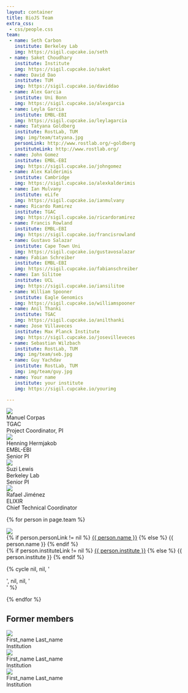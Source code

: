 ```yaml
---
layout: container
title: BioJS Team
extra_css:
 - css/people.css
team: 
 - name: Seth Carbon
   institute: Berkeley Lab
   img: https://sigil.cupcake.io/seth
 - name: Saket Choudhary
   institute: Institute
   img: https://sigil.cupcake.io/saket
 - name: David Dao
   institute: TUM
   img: https://sigil.cupcake.io/daviddao
 - name: Alex Garcia
   institute: Uni Bonn
   img: https://sigil.cupcake.io/alexgarcia
 - name: Leyla Garcia
   institute: EMBL-EBI
   img: https://sigil.cupcake.io/leylagarcia
 - name: Tatyana Goldberg
   institute: RostLab, TUM
   img: img/team/tatyana.jpg
   personLink: http://www.rostlab.org/~goldberg
   instituteLink: http://www.rostlab.org/
 - name: John Gomez
   institute: EMBL-EBI
   img: https://sigil.cupcake.io/johngomez
 - name: Alex Kalderimis
   institute: Cambridge
   img: https://sigil.cupcake.io/alexkalderimis
 - name: Ian Mulvany
   institute: eLife
   img: https://sigil.cupcake.io/ianmulvany
 - name: Ricardo Ramirez
   institute: TGAC
   img: https://sigil.cupcake.io/ricardoramirez
 - name: Francis Rowland
   institute: EMBL-EBI
   img: https://sigil.cupcake.io/francisrowland
 - name: Gustavo Salazar
   institute: Cape Town Uni
   img: https://sigil.cupcake.io/gustavosalazar
 - name: Fabian Schreiber
   institute: EMBL-EBI
   img: https://sigil.cupcake.io/fabianschreiber
 - name: Ian Silitoe
   institute: UCL
   img: https://sigil.cupcake.io/iansilitoe
 - name: William Spooner
   institute: Eagle Genomics
   img: https://sigil.cupcake.io/williamspooner
 - name: Anil Thanki
   institute: TGAC
   img: https://sigil.cupcake.io/anilthanki
 - name: Jose Villaveces
   institute: Max Planck Institute
   img: https://sigil.cupcake.io/josevilleveces
 - name: Sebastian Wilzbach
   institute: RostLab, TUM
   img: img/team/seb.jpg
 - name: Guy Yachdav
   institute: RostLab, TUM
   img: img/team/guy.jpg
 - name: Your name
   institute: your institute
   img: https://sigil.cupcake.io/yourimg

---
```


<!-- 
IMPORTANT: please upload your image in img/team and read the README their (1:1 dimension, max 200px)
-->

<div id="people-container">

<div class="row">

<div class="col-md-2 col-xs-4">
<img src="https://sigil.cupcake.io/manny">
<div class="people-name"> Manuel Corpas </div>
<div class="people-institution"> TGAC </div>
<div class="people-position"> Project Coordinator, PI </div>
</div>

<div class="col-md-2 col-xs-4">
<img src="https://sigil.cupcake.io/hennig">
<div class="people-name"> Henning Hermjakob </div>
<div class="people-institution"> EMBL-EBI </div>
<div class="people-position"> Senior PI </div>
</div>

<div class="col-md-2 col-xs-4">
<img src="https://sigil.cupcake.io/suzi">
<div class="people-name"> Suzi Lewis </div>
<div class="people-institution"> Berkeley Lab </div>
<div class="people-position"> Senior PI </div>
</div>

<div class="col-md-2 col-xs-4">
<img src="https://sigil.cupcake.io/rafa">
<div class="people-name"> Rafael Jiménez  </div>
<div class="people-institution"> ELIXIR </div>
<div class="people-position"> Chief Technical Coordinator </div>
</div>


<div class="clearfix"> </div>

</div>

<div class="row">

{% for person in page.team %}

<div class="col-md-2 col-xs-4">
<img src="{{ person.img }}">
<div class="people-name">
{% if person.personLink != nil %}
<a href="{{ person.personLink }}">{{ person.name }}</a>
{% else %}
{{ person.name }}
{% endif %}
</div>
<div class="people-institution">
{% if person.instituteLink != nil %}
<a href="{{ person.instituteLink }}">{{ person.institute }}</a>
{% else %}
{{ person.institute }}
{% endif %}
</div>
</div>

{% cycle nil, nil, '<div class="visible-xs clearfix"> </div>', nil, nil, '<div class="clearfix"> </div>' %}

{% endfor %}

</div>


Former members
-------

<div class="row">

<div class="col-md-2 col-xs-4">
<img src="https://sigil.cupcake.io/">
<div class="people-name">
First_name Last_name
</div>
<div class="people-institution">
Institution
</div>
</div>

<div class="col-md-2 col-xs-4">
<img src="https://sigil.cupcake.io/">
<div class="people-name">
First_name Last_name
</div>
<div class="people-institution">
Institution
</div>
</div>

<div class="col-md-2 col-xs-4">
<img src="https://sigil.cupcake.io/">
<div class="people-name">
First_name Last_name
</div>
<div class="people-institution">
Institution
</div>
</div>



</div>
